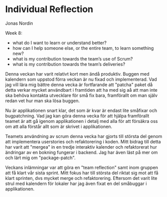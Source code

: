 # Individual Reflection

Jonas Nordin

Week 8:

*   what do I want to learn or understand better?
*   how can I help someone else, or the entire team, to learn something new?
*   what is my contribution towards the team’s use of Scrum?
*   what is my contribution towards the team’s deliveries?


Denna veckan har varit relativt kort men ändå produktiv. Buggen med kalendern som uppstod förra veckan är nu fixad och implementerad. Vad jag vill lära mig bättre denna vecka är fortfarande att "patcha" paket då detta verkar mycket användbart i framtiden att ha med sig aå att man inte ska behöva kontakta utvecklare för små fix bara, framförallt om man själv redan vet hur man ska lösa buggen. 

Nu är applikationen snart klar, det som är kvar är endast lite småfixar och bugpatchning. Vad jag kan göra denna vecka för att hjälpa framförallt teamet är att gå igenom applikationen i detalj med alla för att försäkra oss om att alla förstår allt som är skrivet i applikationen.

Teamets användning av scrum denna vecka har gjorts till största del genom att implementera userstories och refaktorering i koden. Mitt bidrag till detta har varit att "mergea" in en tredje interaktiv kalender och refaktorerat hur ändringar av en bokning fungerar i backend. Jag har även läst på mer om och lärt mig om "package-patch".

Veckans inlämningar var att göra en "team reflection" samt inom gruppen att få klart vår sista sprint. Mitt fokus har till största del riktat sig mot att få klart sprinten, dvs mycket merge och refaktorering. Eftersom det varit lite strul med kalendern för lokaler har jag även fixat en del småbuggar i applikationen. 